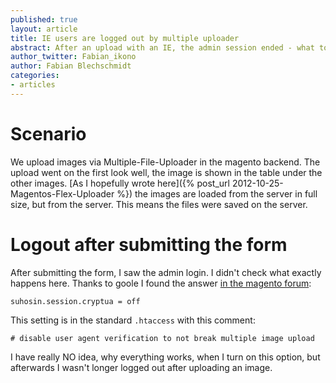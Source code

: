 ```yaml
---
published: true
layout: article
title: IE users are logged out by multiple uploader
abstract: After an upload with an IE, the admin session ended - what to do against this?
author_twitter: Fabian_ikono
author: Fabian Blechschmidt
categories:
- articles
---
```


# Scenario
We upload images via Multiple-File-Uploader in the magento backend. The upload went on the first look well, the image is shown in the table under the other images. [As I hopefully wrote here]({% post_url 2012-10-25-Magentos-Flex-Uploader %}) the images are loaded from the server in full size, but from the server. This means the files were saved on the server.

# Logout after submitting the form
After submitting the form, I saw the admin login. I didn't check what exactly happens here. Thanks to goole I found the answer [in the magento forum](http://www.magentocommerce.com/boards/index.php/viewthread/280566/#t411014):

	suhosin.session.cryptua = off 
    
This setting is in the standard `.htaccess` with this comment:

	# disable user agent verification to not break multiple image upload
    
I have really NO idea, why everything works, when I turn on this option, but afterwards I wasn't longer logged out after uploading an image.    
